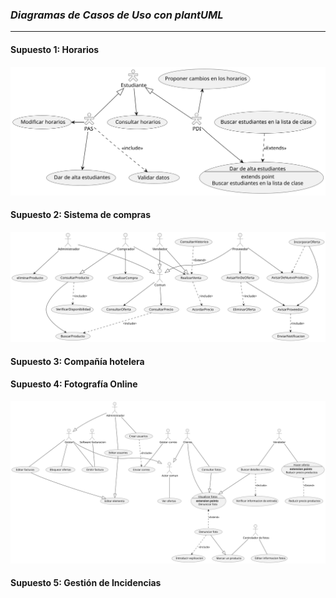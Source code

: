 ### ***Diagramas de Casos de Uso con plantUML***

---

#### **Supuesto 1: Horarios**

![alt text](/out/lab0/src/horarios/horarios.svg)

#### **Supuesto 2: Sistema de compras**

![Supuerto 2: Sistema de Compras](/out/lab0/src/SistemaDeCompras/SistemaDeCompras.svg)

#### **Supuesto 3: Compañía hotelera**

#### **Supuesto 4: Fotografía Online**

![Supuesto 4: Fotografía Online](/out/lab0/src/fotografiaOnline/fotografiaOnline.svg)


#### **Supuesto 5: Gestión de Incidencias**